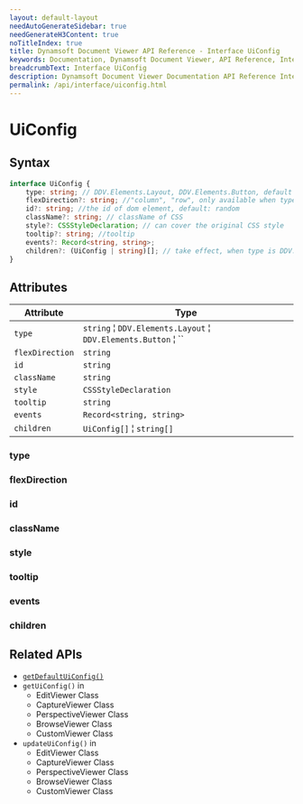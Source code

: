 ```yaml
---
layout: default-layout
needAutoGenerateSidebar: true
needGenerateH3Content: true
noTitleIndex: true
title: Dynamsoft Document Viewer API Reference - Interface UiConfig
keywords: Documentation, Dynamsoft Document Viewer, API Reference, Interface UiConfig
breadcrumbText: Interface UiConfig
description: Dynamsoft Document Viewer Documentation API Reference Interface UiConfig Page
permalink: /api/interface/uiconfig.html
---
```


# UiConfig

## Syntax

```typescript
interface UiConfig {
	type: string; // DDV.Elements.Layout, DDV.Elements.Button, default elements.
	flexDirection?: string; //"column", "row", only available when type is DDV.Elements.Layout
	id?: string; //the id of dom element, default: random
	className?: string; // className of CSS
	style?: CSSStyleDeclaration; // can cover the original CSS style 
	tooltip?: string; //tooltip
	events?: Record<string, string>;
	children?: (UiConfig | string)[]; // take effect, when type is DDV.Elements.Layout
}
```

## Attributes

| Attribute       | Type                     |
| --------------- | ------------------------ |
| `type`          | `string` &brvbar; `DDV.Elements.Layout` &brvbar; `DDV.Elements.Button` &brvbar; `` |
| `flexDirection` | `string`                 |
| `id`            | `string`                 |
| `className`     | `string`                 |
| `style`         | `CSSStyleDeclaration`    |
| `tooltip`       | `string`                 |
| `events`        | `Record<string, string>` |
| `children`      | `UiConfig[]` &brvbar; `string[]` |

### type



### flexDirection


### id



### className


### style


### tooltip


### events



### children


## Related APIs

- [`getDefaultUiConfig()`]()
- `getUiConfig()` in 
    - EditViewer Class
    - CaptureViewer Class
    - PerspectiveViewer Class
    - BrowseViewer Class
    - CustomViewer Class
- `updateUiConfig()` in
    - EditViewer Class
    - CaptureViewer Class
    - PerspectiveViewer Class
    - BrowseViewer Class
    - CustomViewer Class